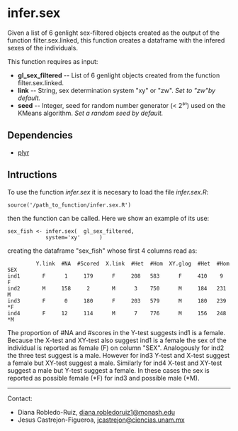 # infer.sex

Given a list of 6 genlight sex-filtered objects created as the output of the function filter.sex.linked, this function creates a dataframe with the infered sexes of the individuals.

This function requires as input:

- **gl_sex_filtered** --  List of 6 genlight objects created from the function filter.sex.linked.
- **link** --  String, sex determination system "xy" or "zw". *Set to "zw"by default.*
- **seed** --  Integer, seed for random number generator (< 2³¹) used on the KMeans algorithm. *Set a random seed by default.*

## Dependencies

- [plyr](https://cran.r-project.org/web/packages/plyr/index.html)

## Intructions

To use the function *infer.sex* it is necesary to load the file *infer.sex.R*:

```
source('/path_to_function/infer.sex.R')
```

then the function can be called. Here we show an example of its use: 

```
sex_fish <- infer.sex(	gl_sex_filtered,
			system='xy'      )
```

creating the dataframe "sex_fish" whose first 4 columns read as: 

```
         Y.link  #NA  #Scored  X.link  #Het  #Hom  XY.glog  #Het  #Hom  SEX
ind1       F      1     179      F     208   583      F     410    9     F
ind2       M     158     2       M      3    750      M     184   231    M
ind3       F      0     180      F     203   579      M     180   239   *F
ind4       F     12     114      M      7    776      M     156   248   *M
```

The proportion of #NA and #scores in the Y-test suggests ind1 is a female. Because the X-test and XY-test also suggest ind1 is a female the sex of the individual is reported as female (F) on column "SEX". Analogously for ind2 the three test suggest is a male. However for ind3 Y-test and X-test suggest a female but XY-test suggest a male. Similarly for ind4 X-test and XY-test suggest a male but Y-test suggest a female. In these cases the sex is reported as possible female (*F) for ind3 and possible male (*M).

---------------------------------------------------------------------------
Contact:
- Diana Robledo-Ruiz, diana.robledoruiz1@monash.edu
- Jesus Castrejon-Figueroa, jcastrejon@ciencias.unam.mx
